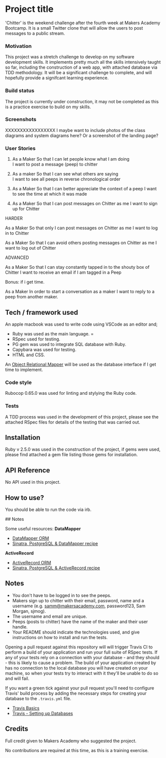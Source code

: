 # Project title

'Chitter' is the weekend challenge after the fourth week at Makers Academy Bootcamp. It is a small Twitter clone that will allow the users to post messages to a public stream.

### Motivation

This project was a stretch challenge to develop on my software development skills. It implements pretty much all the skills intensively taught so far, including the construction of a web app, with attached database via TDD methodology. It will be a significant challenge to complete, and will hopefully provide a signifcant learning experience.

### Build status

The project is currently under construction, it may not be completed as this is a practice exercise to build on my skills. 

 
### Screenshots

XXXXXXXXXXXXXXXXX I maybe want to include photos of the class diagrams and system diagrams here? Or a screenshot of the landing page?

### User Stories

1) As a Maker
So that I can let people know what I am doing  
I want to post a message (peep) to chitter

2) As a maker
So that I can see what others are saying  
I want to see all peeps in reverse chronological order

3) As a Maker
So that I can better appreciate the context of a peep
I want to see the time at which it was made

4) As a Maker
So that I can post messages on Chitter as me
I want to sign up for Chitter

HARDER

As a Maker
So that only I can post messages on Chitter as me
I want to log in to Chitter

As a Maker
So that I can avoid others posting messages on Chitter as me
I want to log out of Chitter

ADVANCED

As a Maker
So that I can stay constantly tapped in to the shouty box of Chitter
I want to receive an email if I am tagged in a Peep

Bonus: if i get time.

As a Maker
In order to start a conversation as a maker 
I want to reply to a peep from another maker.


## Tech / framework used

An apple macbook was used to write code using VSCode as an editor and; 

* Ruby was used as the main language. =
* RSpec used for testing.
* PG gem was used to integrate SQL database with Ruby.
* Capybara was used for testing. 
* HTML and CSS. 

An [Object Relational Mapper](https://en.wikipedia.org/wiki/Object-relational_mapping) will be used as the database interface if I get time to implement. 


### Code style

Rubocop 0.65.0 was used for linting and stylying the Ruby code. 

### Tests

A TDD process was used in the development of this project, please see the attached RSpec files for details of the testing that was carried out. 

## Installation

Ruby v 2.5.0 was used in the construction of the project, if gems were used, please find attached a gem file listing those gems for installation. 

## API Reference

No API used in this project. 

## How to use?

You should be able to run the code via irb. 

## Notes

Some useful resources:
**DataMapper**
- [DataMapper ORM](https://datamapper.org/)
- [Sinatra, PostgreSQL & DataMapper recipe](http://recipes.sinatrarb.com/p/databases/postgresql-datamapper)

**ActiveRecord**
- [ActiveRecord ORM](https://guides.rubyonrails.org/active_record_basics.html)
- [Sinatra, PostgreSQL & ActiveRecord recipe](http://recipes.sinatrarb.com/p/databases/postgresql-activerecord?#article)

Notes
------
* You don't have to be logged in to see the peeps.
* Makers sign up to chitter with their email, password, name and a username (e.g. samm@makersacademy.com, password123, Sam Morgan, sjmog).
* The username and email are unique.
* Peeps (posts to chitter) have the name of the maker and their user handle.
* Your README should indicate the technologies used, and give instructions on how to install and run the tests.

Opening a pull request against this repository will will trigger Travis CI to perform a build of your application and run your full suite of RSpec tests. If any of your tests rely on a connection with your database - and they should - this is likely to cause a problem. The build of your application created by has no connection to the local database you will have created on your machine, so when your tests try to interact with it they'll be unable to do so and will fail.

If you want a green tick against your pull request you'll need to configure Travis' build process by adding the necessary steps for creating your database to the `.travis.yml` file.

- [Travis Basics](https://docs.travis-ci.com/user/tutorial/)
- [Travis - Setting up Databases](https://docs.travis-ci.com/user/database-setup/)

## Credits

Full credit given to Makers Academy who suggested the project. 

No contributions are required at this time, as this is a training exercise.